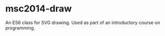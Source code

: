 # msc2014-draw
An ES6 class for SVG drawing. Used as part of an introductory course on programming. 
